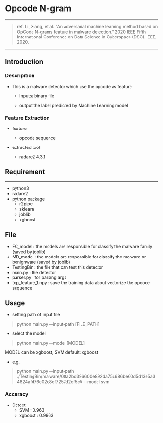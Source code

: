# Opcode N-gram

---
>ref. Li, Xiang, et al. "An adversarial machine learning method based on OpCode N-grams feature in malware detection." 2020 IEEE Fifth International Conference on Data Science in Cyberspace (DSC). IEEE, 2020.

---
## Introduction

### Descripition

* This is a malware detector which use the opcode as feature
    
    - Input:a binary file
    
    - output:the label predicted by Machine Learning model
    
### Feature Extraction

* feature 
    - opcode sequence

* extracted tool
    
     - radare2 4.3.1

## Requirement
---
* python3
* radare2
* python package
    - r2pipe
    - sklearn
    - joblib
    - xgboost

## File
* FC_model : the models are responsible for classify the malware family (saved by joblib)
* MD_model : the models are responsible for classify the malware or benignware (saved by joblib)
* TestingBin : the file that can test this detector
* main.py : the detector
* parser.py : for parsing args
* top_feature_1.npy : save the training data about vectorize the opcode sequence

## Usage
* setting path of input file
> python main.py --input-path [FILE_PATH]

* select the model
> python main.py --model [MODEL]

MODEL can be xgboost, SVM  default: xgboost



* e.g.
> python main.py --input-path ./TestingBin/malware/00a2bd396600e892da75c686be60d5d13e5a34824afd76c02e8cf7257d2cf5c5 --model svm 



### Accuracy
* Detect
    * SVM : 0.963
    * xgboost : 0.9963


